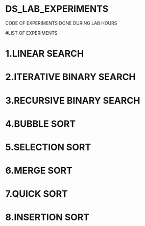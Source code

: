 # DS_LAB_EXPERIMENTS
CODE OF EXPERIMENTS DONE DURING LAB HOURS

#LIST OF EXPERIMENTS

# 1.LINEAR SEARCH
# 2.ITERATIVE BINARY SEARCH
# 3.RECURSIVE BINARY SEARCH
# 4.BUBBLE SORT
# 5.SELECTION SORT
# 6.MERGE SORT
# 7.QUICK SORT
# 8.INSERTION SORT
